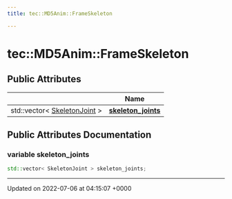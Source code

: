 ```yaml
---
title: tec::MD5Anim::FrameSkeleton

---
```


# tec::MD5Anim::FrameSkeleton





## Public Attributes

|                | Name           |
| -------------- | -------------- |
| std::vector< [SkeletonJoint](/engine/Classes/structtec_1_1_m_d5_anim_1_1_skeleton_joint/) > | **[skeleton_joints](/engine/Classes/structtec_1_1_m_d5_anim_1_1_frame_skeleton/#variable-skeleton-joints)**  |

## Public Attributes Documentation

### variable skeleton_joints

```cpp
std::vector< SkeletonJoint > skeleton_joints;
```


-------------------------------

Updated on 2022-07-06 at 04:15:07 +0000